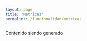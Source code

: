 ```yaml
---
layout: page
title: "Metricas"
permalink: /funcionalidad/metricas
---
```





Contenido siendo generado
